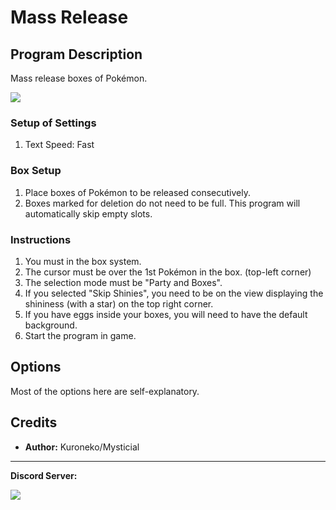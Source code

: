 # Mass Release

## Program Description

Mass release boxes of Pokémon.

<img src="images/MassRelease-0.png">

### Setup of Settings

1. Text Speed: Fast

### Box Setup

1. Place boxes of Pokémon to be released consecutively.
2. Boxes marked for deletion do not need to be full. This program will automatically skip empty slots.

### Instructions

1. You must in the box system.
2. The cursor must be over the 1st Pokémon in the box. (top-left corner)
3. The selection mode must be "Party and Boxes".
4. If you selected "Skip Shinies", you need to be on the view displaying the shininess (with a star) on the top right corner.
5. If you have eggs inside your boxes, you will need to have the default background.
6. Start the program in game.


## Options

Most of the options here are self-explanatory.



## Credits

- **Author:** Kuroneko/Mysticial

<hr>

**Discord Server:** 

[<img src="https://canary.discordapp.com/api/guilds/695809740428673034/widget.png?style=banner2">](https://discord.gg/cQ4gWxN)


